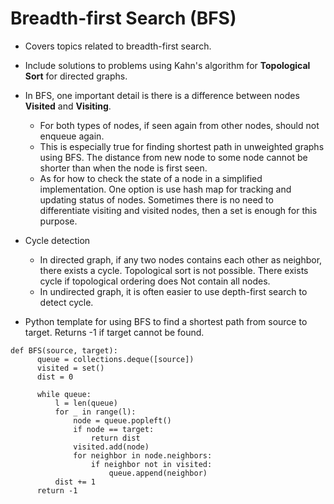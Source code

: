   # Breadth-first Search (BFS)
  * Covers topics related to breadth-first search.
  * Include solutions to problems using Kahn's algorithm for **Topological Sort** for directed graphs.
  * In BFS, one important detail is there is a difference between nodes **Visited** and **Visiting**. 
    * For both types of nodes, if seen again from other nodes, should not enqueue again. 
    * This is especially true for finding shortest path in unweighted graphs using BFS. 
    The distance from new node to some node cannot be shorter than when the node is first seen. 
    * As for how to check the state of a node in a simplified implementation. 
    One option is use hash map for tracking and updating status of nodes. Sometimes there is no need to differentiate visiting
    and visited nodes, then a set is enough for this purpose.
  * Cycle detection
    * In directed graph, if any two nodes contains each other as neighbor, there exists a cycle. Topological sort is not possible. There exists cycle if topological ordering does Not contain all nodes.
    * In undirected graph, it is often easier to use depth-first search to detect cycle.

  * Python template for using BFS to find a shortest path from source to target. Returns -1 if target cannot be found.
  ```
  def BFS(source, target):
        queue = collections.deque([source])
        visited = set()
        dist = 0

        while queue:
            l = len(queue)
            for _ in range(l):
                node = queue.popleft()
                if node == target:
                    return dist
                visited.add(node)
                for neighbor in node.neighbors:
                    if neighbor not in visited:
                        queue.append(neighbor)
            dist += 1
        return -1
  ```
